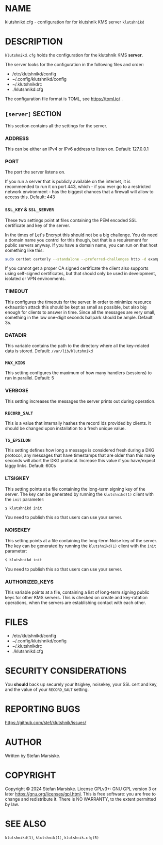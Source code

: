 # NAME

klutshnikd.cfg - configuration for for klutshnik KMS server `klutshnikd`

# DESCRIPTION

`klutshnikd.cfg` holds the configuration for the klutshnik KMS
**server**.

The server looks for the configuration in the following files and order:

  - /etc/klutshnikd/config
  - ~/.config/klutshnikd/config
  - ~/.klutshnikdrc
  - ./klutshnikd.cfg

The configuration file format is TOML, see https://toml.io/ .

## `[server]` SECTION

This section contains all the settings for the server.

### ADDRESS

This can be either an IPv4 or IPv6 address to listen on. Default: 127.0.0.1

### PORT

The port the server listens on.

If you run a server that is publicly available on the internet, it is
recommended to run it on port 443, which - if you ever go to a restricted
network environment - has the biggest chances that a firewall will allow to
access this. Default: 443

### `SSL_KEY` & `SSL_SERVER`

These two settings point at files containing the PEM encoded SSL certificate
and key of the server.

In the times of Let's Encrypt this should not be a big challenge. You do need a
domain name you control for this though, but that is a requirement for public
servers anyway. If you have a domain name, you can run on that host something
like this:

```sh
sudo certbot certonly --standalone --preferred-challenges http -d example.com
```

If you cannot get a proper CA signed certificate the client also
supports using self-signed certificates, but that should only be used
in development, isolated or VPN environments.

### TIMEOUT

This configures the timeouts for the server. In order to minimize resource
exhaustion attack this should be kept as small as possible, but also big enough
for clients to answer in time. Since all the messages are very small, something
in the low one-digit seconds ballpark should be ample. Default 3s.

### DATADIR

This variable contains the path to the directory where all the
key-related data is stored. Default: `/var/lib/klutshnikd`

### `MAX_KIDS`

This setting configures the maximum of how many handlers (sessions) to run in
parallel. Default: 5

### VERBOSE

This setting increases the messages the server prints out during operation.

### `RECORD_SALT`

This is a value that internally hashes the record Ids provided by clients. It
should be changed upon installation to a fresh unique value.

### `TS_EPSILON`

This setting defines how long a message is considered fresh during a DKG
protocol, any messages that have timestamps that are older than this many
seconds will abort the DKG protocol. Increase this value if you have/expect
laggy links. Default: 600s

### LTSIGKEY

This setting points at a file containing the long-term signing key of
the server. The key can be generated by running the `klutshnikd(1)`
client with the `init` parameter:

```sh
$ klutshnikd init
```

You need to publish this so that users can use your server.

### NOISEKEY

This setting points at a file containing the long-term Noise key of
the server. The key can be generated by running the `klutshnikd(1)`
client with the `init` parameter:

```sh
$ klutshnikd init
```

You need to publish this so that users can use your server.

### AUTHORIZED_KEYS

This variable points at a file, containing a list of long-term signing
public keys for other KMS servers. This is checked on create and
key-rotation operations, when the servers are establishing contact
with each other.

# FILES

  - /etc/klutshnikd/config
  - ~/.config/klutshnikd/config
  - ~/.klutshnikdrc
  - ./klutshnikd.cfg

# SECURITY CONSIDERATIONS

You **should** back up securely your ltsigkey, noisekey, your SSL cert
and key, and the value of your `RECORD_SALT` setting.

# REPORTING BUGS

https://github.com/stef/klutshnik/issues/

# AUTHOR

Written by Stefan Marsiske.

# COPYRIGHT

Copyright © 2024 Stefan Marsiske.  License GPLv3+: GNU GPL version 3 or later <https://gnu.org/licenses/gpl.html>.
This is free software: you are free to change and redistribute it.  There is NO WARRANTY, to the extent permitted by law.

# SEE ALSO

`klutshnikd(1)`, `klutshnik(1)`, `klutshnik.cfg(5)`
